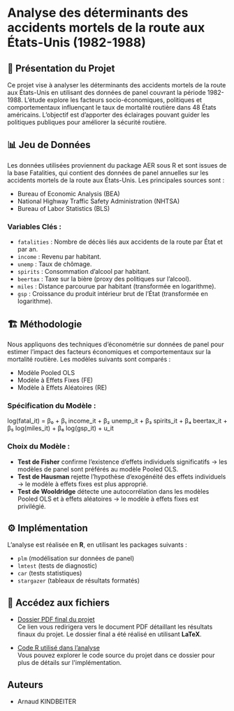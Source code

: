 # Analyse des déterminants des accidents mortels de la route aux États-Unis (1982-1988)

## 📌 Présentation du Projet

Ce projet vise à analyser les déterminants des accidents mortels de la route aux États-Unis en utilisant des données de panel couvrant la période 1982-1988. L’étude explore les facteurs socio-économiques, politiques et comportementaux influençant le taux de mortalité routière dans 48 États américains. L’objectif est d’apporter des éclairages pouvant guider les politiques publiques pour améliorer la sécurité routière.

## 📊 Jeu de Données

Les données utilisées proviennent du package AER sous R et sont issues de la base Fatalities, qui contient des données de panel annuelles sur les accidents mortels de la route aux États-Unis. Les principales sources sont :

- Bureau of Economic Analysis (BEA)
- National Highway Traffic Safety Administration (NHTSA)
- Bureau of Labor Statistics (BLS)

### Variables Clés :
- `fatalities` : Nombre de décès liés aux accidents de la route par État et par an.
- `income` : Revenu par habitant.
- `unemp` : Taux de chômage.
- `spirits` : Consommation d’alcool par habitant.
- `beertax` : Taxe sur la bière (proxy des politiques sur l’alcool).
- `miles` : Distance parcourue par habitant (transformée en logarithme).
- `gsp` : Croissance du produit intérieur brut de l’État (transformée en logarithme).

## 🏗 Méthodologie

Nous appliquons des techniques d’économétrie sur données de panel pour estimer l’impact des facteurs économiques et comportementaux sur la mortalité routière. Les modèles suivants sont comparés :

- Modèle Pooled OLS
- Modèle à Effets Fixes (FE)
- Modèle à Effets Aléatoires (RE)

### Spécification du Modèle :

log(fatal_it) = β₀ + β₁ income_it + β₂ unemp_it + β₃ spirits_it + β₄ beertax_it + β₅ log(miles_it) + β₆ log(gsp_it) + u_it

### Choix du Modèle :
- **Test de Fisher** confirme l’existence d’effets individuels significatifs → les modèles de panel sont préférés au modèle Pooled OLS.
- **Test de Hausman** rejette l’hypothèse d’exogénéité des effets individuels → le modèle à effets fixes est plus approprié.
- **Test de Wooldridge** détecte une autocorrélation dans les modèles Pooled OLS et à effets aléatoires → le modèle à effets fixes est privilégié.

## ⚙️ Implémentation

L’analyse est réalisée en **R**, en utilisant les packages suivants :
- `plm` (modélisation sur données de panel)
- `lmtest` (tests de diagnostic)
- `car` (tests statistiques)
- `stargazer` (tableaux de résultats formatés)

## 📂 Accédez aux fichiers

- [Dossier PDF final du projet](PDF_KINDBEITER_Arnaud_M1_DS2E.pdf)  
  Ce lien vous redirigera vers le document PDF détaillant les résultats finaux du projet. Le dossier final a été réalisé en utilisant **LaTeX**.
  
- [Code R utilisé dans l’analyse](R-CODE)  
  Vous pouvez explorer le code source du projet dans ce dossier pour plus de détails sur l'implémentation.

## Auteurs

- Arnaud KINDBEITER
